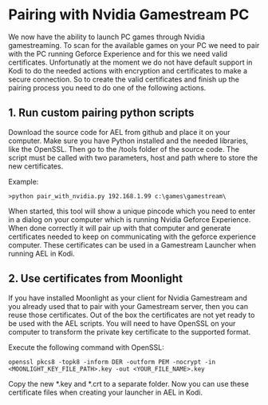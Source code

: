 # Pairing with Nvidia Gamestream PC #

We now have the ability to launch PC games through Nvidia gamestreaming. To scan for the available games on your
PC we need to pair with the PC running Geforce Experience and for this we need valid certificates. Unfortunatly at 
the moment we do not have default support in Kodi to do the needed actions with encryption and certificates to make 
a secure connection. So to create the valid certificates and finish up the pairing process you need to do one of 
the following actions.

## 1. Run custom pairing python scripts 
Download the source code for AEL from github and place it on your computer. Make sure you have Python installed and 
the needed libraries, like the OpenSSL. Then go to the /tools folder of the source code.
The script must be called with two parameters, host and path where to store the new certificates.

Example: 
```
>python pair_with_nvidia.py 192.168.1.99 c:\games\gamestream\
```

When started, this tool will show a unique pincode which you need to enter in a dialog on your computer which is running 
Nvidia Geforce Experience. When done correctly it will pair up with that computer and generate certificates needed to 
keep on communicating with the geforce experience computer. These certificates can be used in a Gamestream Launcher when
running AEL in Kodi.

## 2. Use certificates from Moonlight
If you have installed Moonlight as your client for Nvidia Gamestream and you already used that to pair with your Gamestream
server, then you can reuse those certificates. Out of the box the certificates are not yet ready to be used with the AEL scripts.
You will need to have OpenSSL on your computer to transform the private key certificate to the supported format.

Execute the following command with OpenSSL:
```
openssl pkcs8 -topk8 -inform DER -outform PEM -nocrypt -in <MOONLIGHT_KEY_FILE_PATH>.key -out <YOUR_FILE_NAME>.key
```

Copy the new *.key and *.crt to a separate folder. Now you can use these certificate files when creating your launcher in AEL 
in Kodi.